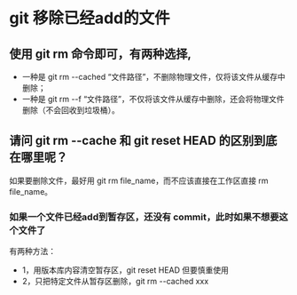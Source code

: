 # git 移除已经add的文件

## 使用 git rm 命令即可，有两种选择,
* 一种是 git rm --cached “文件路径”，不删除物理文件，仅将该文件从缓存中删除；
* 一种是 git rm --f “文件路径”，不仅将该文件从缓存中删除，还会将物理文件删除（不会回收到垃圾桶）。

## 请问 git rm --cache 和 git reset HEAD 的区别到底在哪里呢？
如果要删除文件，最好用 git rm file_name，而不应该直接在工作区直接 rm file_name。
### 如果一个文件已经add到暂存区，还没有 commit，此时如果不想要这个文件了
有两种方法：
* 1，用版本库内容清空暂存区，git reset HEAD 但要慎重使用
* 2，只把特定文件从暂存区删除，git rm --cached xxx